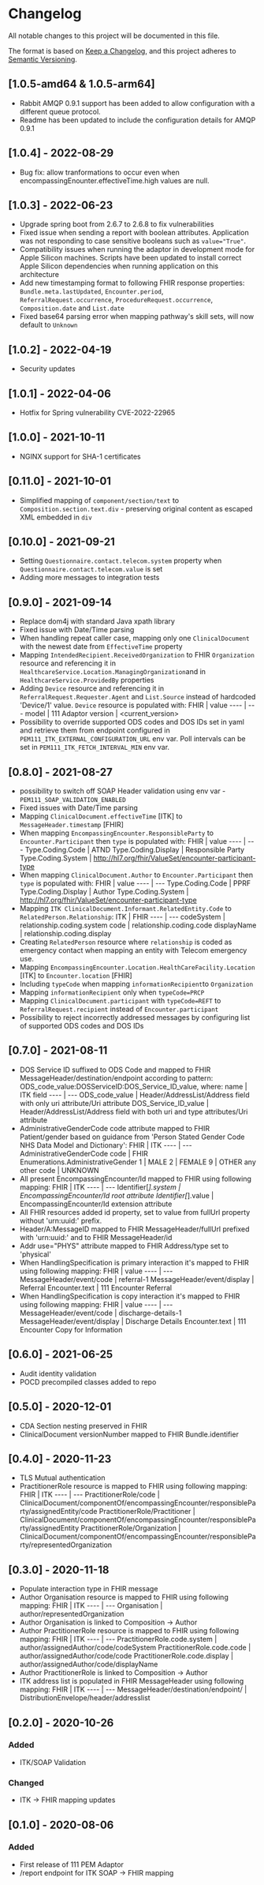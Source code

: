 # Changelog
All notable changes to this project will be documented in this file.

The format is based on [Keep a Changelog](https://keepachangelog.com/en/1.0.0/),
and this project adheres to [Semantic Versioning](https://semver.org/spec/v2.0.0.html).

## [1.0.5-amd64 & 1.0.5-arm64]
- Rabbit AMQP 0.9.1 support has been added to allow configuration with a different queue protocol. 
- Readme has been updated to include the configuration details for AMQP 0.9.1
## [1.0.4] - 2022-08-29
- Bug fix: allow tranformations to occur even when encompassingEnounter.effectiveTime.high values are null. 
## [1.0.3] - 2022-06-23
- Upgrade spring boot from 2.6.7 to 2.6.8 to fix vulnerabilities
- Fixed issue when sending a report with boolean attributes. Application was not responding to case sensitive booleans such as `value="True"`.
- Compatibility issues when running the adaptor in development mode for Apple Silicon machines. Scripts have been updated to install correct Apple Silicon dependencies when running application on this architecture
- Add new timestamping format to following FHIR response properties:
  `Bundle.meta.lastUpdated`, `Encounter.period`, `ReferralRequest.occurrence`, `ProcedureRequest.occurrence`, `Composition.date` and `List.date`
- Fixed base64 parsing error when mapping pathway's skill sets, will now default to `Unknown`
## [1.0.2] - 2022-04-19
- Security updates
## [1.0.1] - 2022-04-06
- Hotfix for Spring vulnerability CVE-2022-22965
## [1.0.0] - 2021-10-11
- NGINX support for SHA-1 certificates
## [0.11.0] - 2021-10-01
- Simplified mapping of `component/section/text` to `Composition.section.text.div` - preserving original content as escaped XML embedded in `div`
## [0.10.0] - 2021-09-21
- Setting `Questionnaire.contact.telecom.system` property when `Questionnaire.contact.telecom.value` is set
- Adding more messages to integration tests
## [0.9.0] - 2021-09-14
- Replace dom4j with standard Java xpath library
- Fixed issue with Date/Time parsing
- When handling repeat caller case, mapping only one `ClinicalDocument` with the newest date from `EffectiveTime` property
- Mapping `IntendedRecipient.ReceivedOrganization` to FHIR `Organization` resource and referencing it in
  `HealthcareService.Location.ManagingOrganization`and in `HealthcareService.ProvidedBy` properties
- Adding `Device` resource and referencing it in `ReferralRequest.Requester.Agent` and `List.Source` instead of hardcoded 'Device/1' value.
  `Device` resource is populated with:
  FHIR | value
  ---- | ---
  model | 111 Adaptor
  version | <current_version>
- Possibility to override supported ODS codes and DOS IDs set in yaml and retrieve them from endpoint configured in `PEM111_ITK_EXTERNAL_CONFIGURATION_URL` env var.
  Poll intervals can be set in `PEM111_ITK_FETCH_INTERVAL_MIN` env var.
## [0.8.0] - 2021-08-27
- possibility to switch off SOAP Header validation using env var - `PEM111_SOAP_VALIDATION_ENABLED`
- Fixed issues with Date/Time parsing
- Mapping `ClinicalDocument.effectiveTime` [ITK] to `MessageHeader.timestamp` [FHIR]
- When mapping `EncompassingEncounter.ResponsibleParty` to `Encounter.Participant` then `type` is populated with:
  FHIR | value
  ---- | ---
  Type.Coding.Code | ATND
  Type.Coding.Display | Responsible Party
  Type.Coding.System | http://hl7.org/fhir/ValueSet/encounter-participant-type
- When mapping `ClinicalDocument.Author` to `Encounter.Participant` then `type` is populated with:
  FHIR | value
  ---- | ---
  Type.Coding.Code | PPRF
  Type.Coding.Display | Author
  Type.Coding.System | http://hl7.org/fhir/ValueSet/encounter-participant-type
- Mapping `ITK ClinicalDocument.Informant.RelatedEntity.Code` to `RelatedPerson.Relationship`:
  ITK | FHIR
  ---- | ---
  codeSystem | relationship.coding.system
  code | relationship.coding.code
  displayName | relationship.coding.display
- Creating `RelatedPerson` resource where `relationship` is coded as emergency contact when mapping an entity with Telecom emergency use.
- Mapping `EncompassingEncounter.Location.HealthCareFacility.Location` [ITK] to `Encounter.location` [FHIR]
- Including `typeCode` when mapping `informationRecipient`to `Organization`
- Mapping `informationRecipient` only when `typeCode=PRCP`
- Mapping `ClinicalDocument.participant` with `typeCode=REFT` to `ReferralRequest.recipient` instead of `Encounter.participant`
- Possibility to reject incorrectly addressed messages by configuring list of supported ODS codes and DOS IDs

## [0.7.0] - 2021-08-11
- DOS Service ID suffixed to ODS Code and mapped to FHIR MessageHeader/destination/endpoint according to pattern:
  ODS_code_value:DOSServiceID:DOS_Service_ID_value, where:
  name | ITK field
  ---- | ---
  ODS_code_value | Header/AddressList/Address field with only uri attribute/Uri attribute
  DOS_Service_ID_value | Header/AddressList/Address field with both uri and type attributes/Uri attribute
- AdministrativeGenderCode code attribute mapped to FHIR Patient/gender
  based on guidance from 'Person Stated Gender Code NHS Data Model and Dictionary':
  FHIR | ITK
  ---- | ---
  AdministrativeGenderCode code | FHIR Enumerations.AdministrativeGender
  1 | MALE
  2 | FEMALE
  9 | OTHER
  any other code | UNKNOWN
- All present EncompassingEncounter/Id mapped to FHIR using following mapping:
  FHIR | ITK
  ---- | ---
  Identifier[*].system | EncompassingEncounter/Id root attribute
  Identifier[*].value | EncompassingEncounter/Id extension attribute
- All FHIR resources added id property, set to value from fullUrl property without 'urn:uuid:' prefix.
- Header/A:MessageID mapped to FHIR MessageHeader/fullUrl prefixed with 'urn:uuid:'
  and to FHIR MessageHeader/id
- Addr use="PHYS" attribute mapped to FHIR Address/type set to 'physical'
- When HandlingSpecification is primary interaction it's mapped to FHIR using following mapping:
  FHIR | value
  ---- | ---
  MessageHeader/event/code | referral-1
  MessageHeader/event/display | Referral
  Encounter.text | 111 Encounter Referral
- When HandlingSpecification is copy interaction it's mapped to FHIR using following mapping:
  FHIR | value
  ---- | ---
  MessageHeader/event/code | discharge-details-1
  MessageHeader/event/display | Discharge Details
  Encounter.text | 111 Encounter Copy for Information
## [0.6.0] - 2021-06-25
- Audit identity validation
- POCD precompiled classes added to repo
## [0.5.0] - 2020-12-01
- CDA Section nesting preserved in FHIR
- ClinicalDocument versionNumber mapped to FHIR Bundle.identifier
## [0.4.0] - 2020-11-23
- TLS Mutual authentication
- PractitionerRole resource is mapped to FHIR using following mapping:
  FHIR | ITK
  ---- | ---
  PractitionerRole/code | ClinicalDocument/componentOf/encompassingEncounter/responsibleParty/assignedEntity/code
  PractitionerRole/Practitioner | ClinicalDocument/componentOf/encompassingEncounter/responsibleParty/assignedEntity
  PractitionerRole/Organization | ClinicalDocument/componentOf/encompassingEncounter/responsibleParty/representedOrganization
## [0.3.0] - 2020-11-18
- Populate interaction type in FHIR message
- Author Organisation resource is mapped to FHIR using following mapping:
  FHIR | ITK
  ---- | ---
  Organisation | author/representedOrganization
- Author Organisation is linked to Composition → Author
- Author PractitionerRole resource is mapped to FHIR using following mapping:
  FHIR | ITK
  ---- | ---
  PractitionerRole.code.system | author/assignedAuthor/code/codeSystem
  PractitionerRole.code.code | author/assignedAuthor/code/code
  PractitionerRole.code.display | author/assignedAuthor/code/displayName
- Author PractitionerRole is linked to Composition → Author
- ITK address list is populated in FHIR MessageHeader using following mapping:
  FHIR | ITK
  ---- | ---
  MessageHeader/destination/endpoint/ | DistributionEnvelope/header/addresslist

## [0.2.0] - 2020-10-26
### Added
- ITK/SOAP Validation

### Changed
- ITK -> FHIR mapping updates

## [0.1.0] - 2020-08-06
### Added
- First release of 111 PEM Adaptor
- /report endpoint for ITK SOAP -> FHIR mapping
